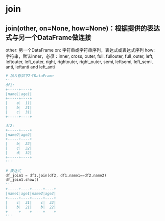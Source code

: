 # join

## join(other, on=None, how=None)：根据提供的表达式与另一个DataFrame做连接  
other: 另一个DataFrame
on: 字符串或字符串序列，表达式或表达式序列
how: 字符串，默认inner，必须：inner, cross, outer, full, fullouter, full_outer, left, leftouter, left_outer, right, rightouter, right_outer, semi, leftsemi, left_semi, anti, leftanti and left_anti
```python
# 加入有如下2个DataFrame
'''
df1:
+-----+----+
|name1|age1|
+-----+----+
|    a|  11|
|    b|  21|
|    c|  31|
+-----+----+

df2:
+-----+----+
|name2|age2|
+-----+----+
|    b|  22|
|    c|  32|
|    d|  32|
+-----+----+
'''

# 表达式
df_join1 = df1.join(df2, df1.name1==df2.name2)
df_join1.show()
'''
+-----+----+-----+----+
|name1|age1|name2|age2|
+-----+----+-----+----+
|    c|  31|    c|  32|
|    b|  21|    b|  22|
+-----+----+-----+----+
'''

```

